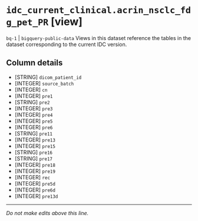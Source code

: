 # `idc_current_clinical.acrin_nsclc_fdg_pet_PR` [view]
`bq-1` | `bigquery-public-data`
Views in this dataset reference the tables in the dataset corresponding to the current IDC version.

## Column details
* [STRING]    `dicom_patient_id`
* [INTEGER]   `source_batch`
* [INTEGER]   `cn`
* [INTEGER]   `pre1`
* [STRING]    `pre2`
* [INTEGER]   `pre3`
* [INTEGER]   `pre4`
* [INTEGER]   `pre5`
* [INTEGER]   `pre6`
* [STRING]    `pre11`
* [INTEGER]   `pre13`
* [INTEGER]   `pre15`
* [STRING]    `pre16`
* [STRING]    `pre17`
* [INTEGER]   `pre18`
* [INTEGER]   `pre19`
* [INTEGER]   `rec`
* [INTEGER]   `pre5d`
* [INTEGER]   `pre6d`
* [INTEGER]   `pre13d`

-------------------------------------------------------------------------------
*Do not make edits above this line.*
